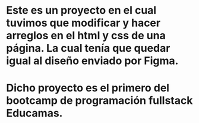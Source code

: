 # Este es un proyecto en el cual tuvimos que modificar y hacer arreglos en el html y css de una página. La cual tenía que quedar igual al diseño enviado por Figma.
# Dicho proyecto es el primero del bootcamp de programación fullstack Educamas.